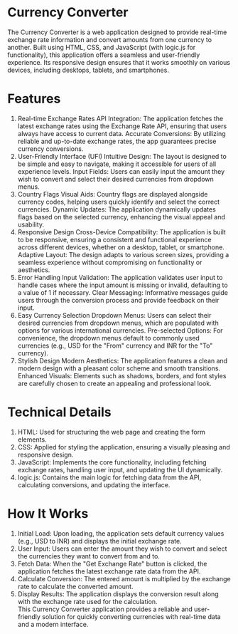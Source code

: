 # Currency Converter

The Currency Converter is a web application designed to provide real-time exchange rate information and convert amounts from one currency to another. Built using HTML, CSS, and JavaScript (with logic.js for functionality), this application offers a seamless and user-friendly experience. Its responsive design ensures that it works smoothly on various devices, including desktops, tablets, and smartphones.

# Features
1. Real-time Exchange Rates
API Integration: The application fetches the latest exchange rates using the Exchange Rate API, ensuring that users always have access to current data.
Accurate Conversions: By utilizing reliable and up-to-date exchange rates, the app guarantees precise currency conversions.
2. User-Friendly Interface (UFI)
Intuitive Design: The layout is designed to be simple and easy to navigate, making it accessible for users of all experience levels.
Input Fields: Users can easily input the amount they wish to convert and select their desired currencies from dropdown menus.
3. Country Flags
Visual Aids: Country flags are displayed alongside currency codes, helping users quickly identify and select the correct currencies.
Dynamic Updates: The application dynamically updates flags based on the selected currency, enhancing the visual appeal and usability.
4. Responsive Design
Cross-Device Compatibility: The application is built to be responsive, ensuring a consistent and functional experience across different devices, whether on a desktop, tablet, or smartphone.
Adaptive Layout: The design adapts to various screen sizes, providing a seamless experience without compromising on functionality or aesthetics.
5. Error Handling
Input Validation: The application validates user input to handle cases where the input amount is missing or invalid, defaulting to a value of 1 if necessary.
Clear Messaging: Informative messages guide users through the conversion process and provide feedback on their input.
6. Easy Currency Selection
Dropdown Menus: Users can select their desired currencies from dropdown menus, which are populated with options for various international currencies.
Pre-selected Options: For convenience, the dropdown menus default to commonly used currencies (e.g., USD for the "From" currency and INR for the "To" currency).
7. Stylish Design
Modern Aesthetics: The application features a clean and modern design with a pleasant color scheme and smooth transitions.
Enhanced Visuals: Elements such as shadows, borders, and font styles are carefully chosen to create an appealing and professional look.

# Technical Details
1. HTML: Used for structuring the web page and creating the form elements.
2. CSS: Applied for styling the application, ensuring a visually pleasing and responsive design.
3. JavaScript: Implements the core functionality, including fetching exchange rates, handling user input, and updating the UI dynamically.
4. logic.js: Contains the main logic for fetching data from the API, calculating conversions, and updating the interface.

# How It Works
1. Initial Load: Upon loading, the application sets default currency values (e.g., USD to INR) and displays the initial exchange rate.
2. User Input: Users can enter the amount they wish to convert and select the currencies they want to convert from and to.
3. Fetch Data: When the "Get Exchange Rate" button is clicked, the application fetches the latest exchange rate data from the API.
4. Calculate Conversion: The entered amount is multiplied by the exchange rate to calculate the converted amount.
5. Display Results: The application displays the conversion result along with the exchange rate used for the calculation.</br>
This Currency Converter application provides a reliable and user-friendly solution for quickly converting currencies with real-time data and a modern interface.